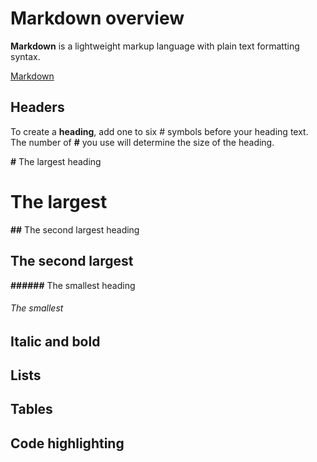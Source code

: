 # Markdown overview

**Markdown** is a lightweight markup language with plain text formatting syntax.

[Markdown](https://en.wikipedia.org/wiki/Markdown)

## Headers

To create a **heading**, add one to six # symbols before your heading text. The number of **#** you use will determine the size of the heading.

**#** The largest heading

# The largest

**##** The second largest heading

## The second largest

**######** The smallest heading

###### The smallest

## Italic and bold

## Lists

## Tables

## Code highlighting
